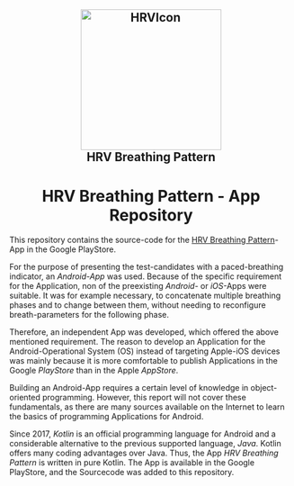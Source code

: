 <h2 align="center"><a href="https://play.google.com/store/apps/details?id=com.bauerapps.breathpatternmeasure"><img src="https://imgur.com/a/MnDNGOs" title="HRVIcon" width="250" alt="HRVIcon"></a><br>HRV Breathing Pattern</h2>

<h1 align="center"><strong>HRV Breathing Pattern - App Repository</strong></h1>

This repository contains the source-code for the [HRV Breathing Pattern](https://play.google.com/store/apps/details?id=com.bauerapps.breathpatternmeasure)-App in the Google PlayStore. 

For the purpose of presenting the test-candidates with a paced-breathing indicator, an *Android-App* was used. Because of the specific requirement for the Application, non of the preexisting *Android*- or *iOS*-Apps were suitable.
It was for example necessary, to concatenate multiple breathing phases and to change between them, without needing to reconfigure breath-parameters for the following phase.

Therefore, an independent App was developed, which offered the above mentioned requirement. The reason to develop an Application for the Android-Operational System (OS) instead of targeting Apple-iOS devices was mainly because it is more comfortable to publish Applications in the Google *PlayStore* than in the Apple *AppStore*.

Building an Android-App requires a certain level of knowledge in object-oriented programming. However, this report will not cover these fundamentals, as there are many sources available on the Internet to learn the basics of programming Applications for Android.

Since 2017, *Kotlin* is an official programming language for Android and a considerable alternative to the previous supported language, *Java*. Kotlin offers many coding advantages over Java. Thus, the App *HRV Breathing Pattern* is written in pure Kotlin. The App is available in the Google PlayStore, and the Sourcecode was added to this repository.
